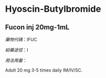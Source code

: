 # Hyoscin-Butylbromide

## Fucon inj 20mg-1mL

*藥物代碼*：IFUC

*給藥途徑*：I

*用法用量*：

Adult 20 mg 3-5 times daily IM/IV/SC.

